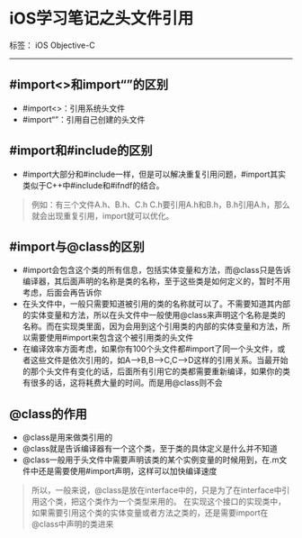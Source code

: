 ﻿# iOS学习笔记之头文件引用

标签： iOS  Objective-C

----------

## #import<>和import“”的区别 ##

 - #import<>：引用系统头文件
 - #import“”：引用自己创建的头文件

## #import和#include的区别 ##

 - #import大部分和#include一样，但是可以解决重复引用问题，#import其实类似于C++中#include和#ifndf的结合。

> 例如：有三个文件A.h、B.h、C.h
C.h要引用A.h和B.h，B.h引用A.h，那么就会出现重复引用，import就可以优化。

## #import与@class的区别 ##

 - #import会包含这个类的所有信息，包括实体变量和方法，而@class只是告诉编译器，其后面声明的名称是类的名称，至于这些类是如何定义的，暂时不用考虑，后面会再告诉你
 - 在头文件中，一般只需要知道被引用的类的名称就可以了。不需要知道其内部的实体变量和方法，所以在头文件中一般使用@class来声明这个名称是类的名称。而在实现类里面，因为会用到这个引用类的内部的实体变量和方法，所以需要使用#import来包含这个被引用类的头文件
 - 在编译效率方面考虑，如果你有100个头文件都#import了同一个头文件，或者这些文件是依次引用的，如A–>B,B–>C,C–>D这样的引用关系。当最开始的那个头文件有变化的话，后面所有引用它的类都需要重新编译，如果你的类有很多的话，这将耗费大量的时间。而是用@class则不会

## @class的作用 ##

 - @class是用来做类引用的
 - @class就是告诉编译器有一个这个类，至于类的具体定义是什么并不知道
 - @class一般用于头文件中需要声明该类的某个实例变量的时候用到，在.m文件中还是需要使用#import声明，这样可以加快编译速度


> 所以，一般来说，@class是放在interface中的，只是为了在interface中引用这个类，把这个类作为一个类型来用的。 在实现这个接口的实现类中，如果需要引用这个类的实体变量或者方法之类的，还是需要import在@class中声明的类进来

<br />


 
  
